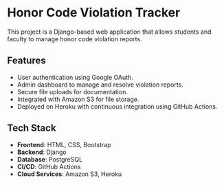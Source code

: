 # Honor Code Violation Tracker


This project is a Django-based web application that allows students and faculty to manage honor code violation reports.

## Features

- User authentication using Google OAuth.
- Admin dashboard to manage and resolve violation reports.
- Secure file uploads for documentation.
- Integrated with Amazon S3 for file storage.
- Deployed on Heroku with continuous integration using GitHub Actions.


## Tech Stack

- **Frontend**: HTML, CSS, Bootstrap
- **Backend**: Django
- **Database**: PostgreSQL
- **CI/CD**: GitHub Actions
- **Cloud Services**: Amazon S3, Heroku
